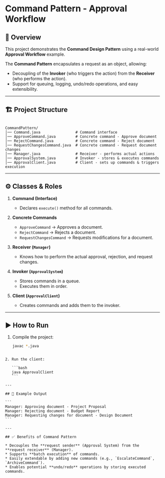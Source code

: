 # Command Pattern - Approval Workflow

## 📌 Overview
This project demonstrates the **Command Design Pattern** using a real-world **Approval Workflow** example.  

The **Command Pattern** encapsulates a request as an object, allowing:
- Decoupling of the **Invoker** (who triggers the action) from the **Receiver** (who performs the action).
- Support for queuing, logging, undo/redo operations, and easy extensibility.

---

## 🏗️ Project Structure
```

CommandPattern/
│── Command.java                # Command interface
│── ApproveCommand.java         # Concrete command - Approve document
│── RejectCommand.java          # Concrete command - Reject document
│── RequestChangesCommand.java  # Concrete command - Request document changes
│── Manager.java                # Receiver - performs actual actions
│── ApprovalSystem.java         # Invoker - stores & executes commands
│── ApprovalClient.java         # Client - sets up commands & triggers execution

````

---

## ⚙️ Classes & Roles

1. **Command (Interface)**  
   - Declares `execute()` method for all commands.

2. **Concrete Commands**  
   - `ApproveCommand` → Approves a document.  
   - `RejectCommand` → Rejects a document.  
   - `RequestChangesCommand` → Requests modifications for a document.  

3. **Receiver (`Manager`)**  
   - Knows how to perform the actual approval, rejection, and request changes.

4. **Invoker (`ApprovalSystem`)**  
   - Stores commands in a queue.  
   - Executes them in order.  

5. **Client (`ApprovalClient`)**  
   - Creates commands and adds them to the invoker.  

---

## ▶️ How to Run
1. Compile the project:
   ```bash
   javac *.java
````

2. Run the client:

   ```bash
   java ApprovalClient
   ```

---

## 📖 Example Output

```
Manager: Approving document - Project Proposal
Manager: Rejecting document - Budget Report
Manager: Requesting changes for document - Design Document
```

---

## ✅ Benefits of Command Pattern

* Decouples the **request sender** (Approval System) from the **request receiver** (Manager).
* Supports **batch execution** of commands.
* Easily extendable by adding new commands (e.g., `EscalateCommand`, `ArchiveCommand`).
* Enables potential **undo/redo** operations by storing executed commands.

